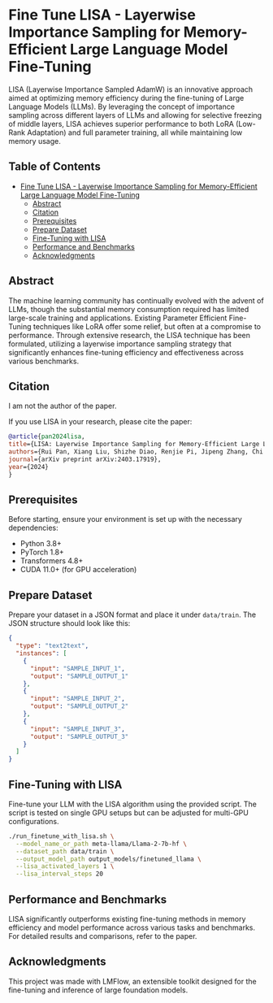 # Fine Tune LISA - Layerwise Importance Sampling for Memory-Efficient Large Language Model Fine-Tuning

LISA (Layerwise Importance Sampled AdamW) is an innovative approach aimed at optimizing memory efficiency during the fine-tuning of Large Language Models (LLMs). By leveraging the concept of importance sampling across different layers of LLMs and allowing for selective freezing of middle layers, LISA achieves superior performance to both LoRA (Low-Rank Adaptation) and full parameter training, all while maintaining low memory usage.

## Table of Contents

- [Fine Tune LISA - Layerwise Importance Sampling for Memory-Efficient Large Language Model Fine-Tuning](#fine-tune-lisa---layerwise-importance-sampling-for-memory-efficient-large-language-model-fine-tuning)
  - [Abstract](#abstract)
  - [Citation](#citation)
  - [Prerequisites](#prerequisites)
  - [Prepare Dataset](#prepare-dataset)
  - [Fine-Tuning with LISA](#fine-tuning-with-lisa)
  - [Performance and Benchmarks](#performance-and-benchmarks)
  - [Acknowledgments](#acknowledgments)

## Abstract

The machine learning community has continually evolved with the advent of LLMs, though the substantial memory consumption required has limited large-scale training and applications. Existing Parameter Efficient Fine-Tuning techniques like LoRA offer some relief, but often at a compromise to performance. Through extensive research, the LISA technique has been formulated, utilizing a layerwise importance sampling strategy that significantly enhances fine-tuning efficiency and effectiveness across various benchmarks.

## Citation

I am not the author of the paper.

If you use LISA in your research, please cite the paper:

```bib
@article{pan2024lisa,
title={LISA: Layerwise Importance Sampling for Memory-Efficient Large Language Model Fine-Tuning},
authors={Rui Pan, Xiang Liu, Shizhe Diao, Renjie Pi, Jipeng Zhang, Chi Han, Tong Zhang},
journal={arXiv preprint arXiv:2403.17919},
year={2024}
}
```

## Prerequisites

Before starting, ensure your environment is set up with the necessary dependencies:

- Python 3.8+
- PyTorch 1.8+
- Transformers 4.8+
- CUDA 11.0+ (for GPU acceleration)

## Prepare Dataset

Prepare your dataset in a JSON format and place it under `data/train`. The JSON structure should look like this:

```json
{
  "type": "text2text",
  "instances": [
    {
      "input": "SAMPLE_INPUT_1",
      "output": "SAMPLE_OUTPUT_1"
    },
    {
      "input": "SAMPLE_INPUT_2",
      "output": "SAMPLE_OUTPUT_2"
    },
    {
      "input": "SAMPLE_INPUT_3",
      "output": "SAMPLE_OUTPUT_3"
    }
  ]
}
```

## Fine-Tuning with LISA

Fine-tune your LLM with the LISA algorithm using the provided script. The script is tested on single GPU setups but can be adjusted for multi-GPU configurations.

```bash
./run_finetune_with_lisa.sh \
  --model_name_or_path meta-llama/Llama-2-7b-hf \
  --dataset_path data/train \
  --output_model_path output_models/finetuned_llama \
  --lisa_activated_layers 1 \
  --lisa_interval_steps 20
```

## Performance and Benchmarks

LISA significantly outperforms existing fine-tuning methods in memory efficiency and model performance across various tasks and benchmarks. For detailed results and comparisons, refer to the paper.

## Acknowledgments

This project was made with LMFlow, an extensible toolkit designed for the fine-tuning and inference of large foundation models.
